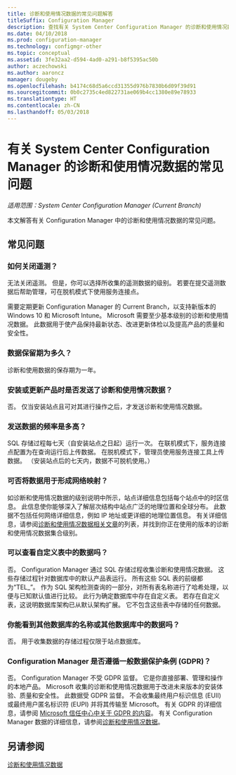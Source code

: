 ```yaml
---
title: 诊断和使用情况数据的常见问题解答
titleSuffix: Configuration Manager
description: 查找有关 System Center Configuration Manager 的诊断和使用情况数据的常见问题。
ms.date: 04/10/2018
ms.prod: configuration-manager
ms.technology: configmgr-other
ms.topic: conceptual
ms.assetid: 3fe32aa2-d594-4ad0-a291-b8f5395ac50b
author: aczechowski
ms.author: aaroncz
manager: dougeby
ms.openlocfilehash: b4174c68d5a6ccd31355d976b7830b6d09f39d91
ms.sourcegitcommit: 0b0c2735c4ed822731ae069b4cc1380e89e78933
ms.translationtype: HT
ms.contentlocale: zh-CN
ms.lasthandoff: 05/03/2018
---
```

# <a name="frequently-asked-questions-about-diagnostics-and-usage-data-for-system-center-configuration-manager"></a>有关 System Center Configuration Manager 的诊断和使用情况数据的常见问题

*适用范围：System Center Configuration Manager (Current Branch)*

本文解答有关 Configuration Manager 中的诊断和使用情况数据的常见问题。

## <a name="faqs"></a>常见问题

###  <a name="bkmk_off"></a> 如何关闭遥测？  
无法关闭遥测。 但是，你可以选择所收集的遥测数据的级别。 若要在提交遥测数据后帮助管理，可在脱机模式下使用服务连接点。

需要定期更新 Configuration Manager 的 Current Branch，以支持新版本的 Windows 10 和 Microsoft Intune。 Microsoft 需要至少基本级别的诊断和使用情况数据。 此数据用于使产品保持最新状态、改进更新体检以及提高产品的质量和安全性。

###  <a name="bkmk_retention"></a> 数据保留期为多久？  
 诊断和使用数据的保存期为一年。  

###  <a name="bkmk_update"></a> 安装或更新产品时是否发送了诊断和使用情况数据？  
 否。 仅当安装站点且可对其进行操作之后，才发送诊断和使用情况数据。  

###  <a name="bkmk_frequency"></a> 发送数据的频率是多高？  
 SQL 存储过程每七天（自安装站点之日起）运行一次。 在联机模式下，服务连接点配置为在查询运行后上传数据。 在脱机模式下，管理员使用服务连接工具上传数据。 （安装站点后的七天内，数据不可脱机使用。）  

###  <a name="bkmk_network"></a> 可否将数据用于形成网络映射？  
 如诊断和使用情况数据的级别说明中所示，站点详细信息包括每个站点中的时区信息。 此信息使你能够深入了解层次结构中站点广泛的地理位置和全球分布。 此数据不包括任何网络详细信息，例如 IP 地址或更详细的地理位置信息。 有关详细信息，请参阅[诊断和使用情况数据相关文章](/sccm/core/plan-design/diagnostics/diagnostics-and-usage-data#articles)的列表，并找到你正在使用的版本的诊断和使用情况数据集合级别。


###  <a name="bkmk_tables"></a> 可以查看自定义表中的数据吗？  
 否。 Configuration Manager 通过 SQL 存储过程收集诊断和使用情况数据。 这些存储过程针对数据库中的默认产品表运行。 所有这些 SQL 表的前缀都为“TEL_”。 作为 SQL 架构检测查询的一部分，对所有表名称进行了哈希处理，以便与已知默认值进行比较。 此行为确定数据库中存在自定义表。 若存在自定义表，这说明数据库架构已从默认架构扩展。 它不包含这些表中存储的任何数据。  

###  <a name="bkmk_databases"></a>你能看到其他数据库的名称或其他数据库中的数据吗？ 
 否。 用于收集数据的存储过程仅限于站点数据库。  

### <a name="bkmk_gdpr"></a> Configuration Manager 是否遵循一般数据保护条例 (GDPR)？
 否。 Configuration Manager 不受 GDPR 监督。 它是你直接部署、管理和操作的本地产品。 Microsoft 收集的诊断和使用情况数据用于改进未来版本的安装体验、质量和安全性。 此数据受 GDPR 监督。 不会收集最终用户标识信息 (EUII) 或最终用户匿名标识符 (EUPI) 并将其传输至 Microsoft。 有关 GDPR 的详细信息，请参阅 [Microsoft 信任中心中关于 GDPR 的内容](https://microsoft.com/gdpr)。 有关 Configuration Manager 数据的详细信息，请参阅[诊断和使用情况数据](/sccm/core/plan-design/diagnostics/diagnostics-and-usage-data)。


## <a name="see-also"></a>另请参阅  
 [诊断和使用情况数据](/sccm/core/plan-design/diagnostics/diagnostics-and-usage-data)
